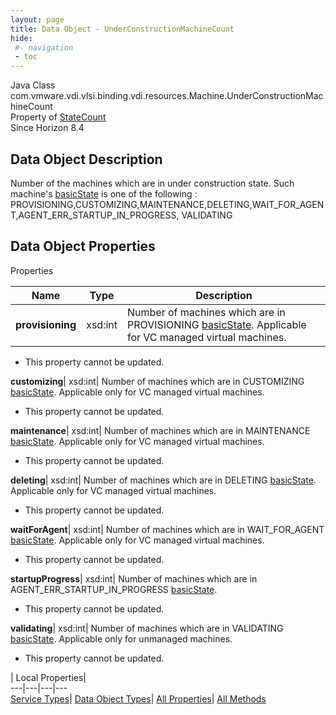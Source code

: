 ```yaml
---
layout: page
title: Data Object - UnderConstructionMachineCount
hide:
 #- navigation
 - toc
---
```






Java Class
    com.vmware.vdi.vlsi.binding.vdi.resources.Machine.UnderConstructionMachineCount  
Property of
     [StateCount](vdi.resources.Machine.StateCount.md#field_detail)  
Since 
    Horizon 8.4

## Data Object Description 

Number of the machines which are in under construction state. Such machine's [basicState](vdi.resources.Machine.MachineBase.md#basicState) is one of the following : PROVISIONING,CUSTOMIZING,MAINTENANCE,DELETING,WAIT_FOR_AGENT,AGENT_ERR_STARTUP_IN_PROGRESS, VALIDATING 

## Data Object Properties

Properties

Name |  Type |  Description   
---|---|---  
**provisioning**|  xsd:int|  Number of machines which are in PROVISIONING [basicState](vdi.resources.Machine.MachineBase.md#basicState). Applicable for VC managed virtual machines.   


* This property cannot be updated.

  
**customizing**|  xsd:int|  Number of machines which are in CUSTOMIZING [basicState](vdi.resources.Machine.MachineBase.md#basicState). Applicable only for VC managed virtual machines.   


* This property cannot be updated.

  
**maintenance**|  xsd:int|  Number of machines which are in MAINTENANCE [basicState](vdi.resources.Machine.MachineBase.md#basicState). Applicable only for VC managed virtual machines.   


* This property cannot be updated.

  
**deleting**|  xsd:int|  Number of machines which are in DELETING [basicState](vdi.resources.Machine.MachineBase.md#basicState). Applicable only for VC managed virtual machines.   


* This property cannot be updated.

  
**waitForAgent**|  xsd:int|  Number of machines which are in WAIT_FOR_AGENT [basicState](vdi.resources.Machine.MachineBase.md#basicState). Applicable only for VC managed virtual machines.   


* This property cannot be updated.

  
**startupProgress**|  xsd:int|  Number of machines which are in AGENT_ERR_STARTUP_IN_PROGRESS [basicState](vdi.resources.Machine.MachineBase.md#basicState).   


* This property cannot be updated.

  
**validating**|  xsd:int|  Number of machines which are in VALIDATING [basicState](vdi.resources.Machine.MachineBase.md#basicState). Applicable only for unmanaged machines.   


* This property cannot be updated.

  
  
  
 | Local Properties|   
---|---|---|---  
[Service Types](index-mo_types.md)| [Data Object Types](index-do_types.md)| [All Properties](index-properties.md)| [All Methods](index-methods.md)  
  
  

